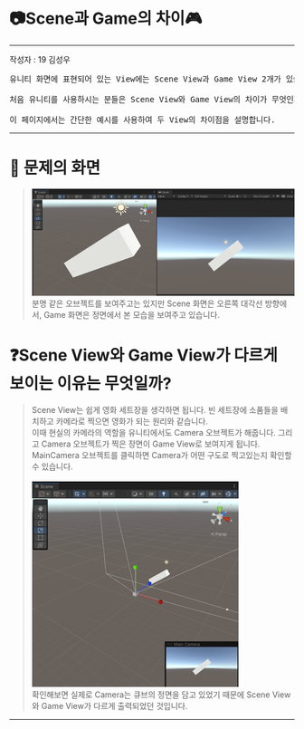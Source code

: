 # 📷Scene과 Game의 차이🎮

---
작성자 : 19 김성우

<pre>
유니티 화면에 표현되어 있는 View에는 Scene View과 Game View 2개가 있습니다. <br>
처음 유니티를 사용하시는 분들은 Scene View와 Game View의 차이가 무엇인지 궁금할 것 입니다.<br>
이 페이지에서는 간단한 예시를 사용하여 두 View의 차이점을 설명합니다.
</pre>

---
# 👀 문제의 화면
> ![image](./view_pic/view1.png)
> <br> 분명 같은 오브젝트를 보여주고는 있지만 Scene 화면은 오른쪽 대각선 방향에서, Game 화면은 정면에서 본 모습을 보여주고 있습니다.

# ❓Scene View와 Game View가 다르게 보이는 이유는 무엇일까?
> Scene View는 쉽게 영화 세트장을 생각하면 됩니다. 빈 세트장에 소품들을 배치하고 카메라로 찍으면 영화가 되는 원리와 같습니다.
> <br> 이때 현실의 카메라의 역할을 유니티에서도 Camera 오브젝트가 해줍니다. 그리고 Camera 오브젝트가 찍은 장면이 Game View로 보여지게 됩니다.
> MainCamera 오브젝트를 클릭하면 Camera가 어떤 구도로 찍고있는지 확인할 수 있습니다.
> <br><br>![image](./view_pic/view2.png)
> <br> 확인해보면 실제로 Camera는 큐브의 정면을 담고 있었기 때문에 Scene View와 Game View가 다르게 출력되었던 것입니다.

---

